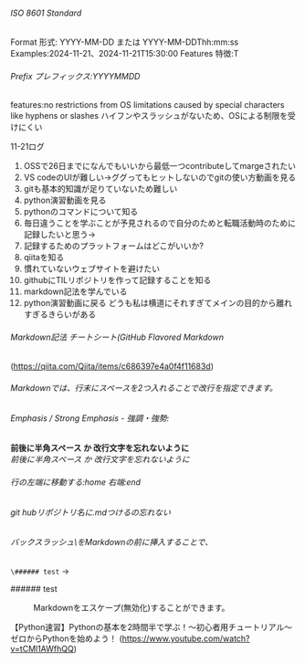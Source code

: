 ###### ISO 8601 Standard 
Format 形式: YYYY-MM-DD または YYYY-MM-DDThh:mm:ss
Examples:2024-11-21、2024-11-21T15:30:00
Features 特徴:T

###### Prefix プレフィックス:YYYYMMDD
features:no restrictions from OS limitations caused by special characters like hyphens or slashes ハイフンやスラッシュがないため、OSによる制限を受けにくい

11-21ログ
1. OSSで26日までになんでもいいから最低一つcontributeしてmargeされたい
2. VS codeのUIが難しい→ググってもヒットしないのでgitの使い方動画を見る
3. gitも基本的知識が足りていないため難しい
4. python演習動画を見る
5. pythonのコマンドについて知る
6. 毎日違うことを学ぶことが予見されるので自分のためと転職活動時のために記録したいと思う→
7. 記録するためのプラットフォームはどこがいいか?
8. qiitaを知る
9. 慣れていないウェブサイトを避けたい
10. githubにTILリポジトリを作って記録することを知る
11. markdown記法を学んでいる
12. python演習動画に戻る  どうも私は横道にそれすぎてメインの目的から離れすぎるきらいがある


###### Markdown記法 チートシート(GitHub Flavored Markdown
(https://qiita.com/Qiita/items/c686397e4a0f4f11683d)
###### Markdownでは、行末にスペースを2つ入れることで改行を指定できます。

###### Emphasis / Strong Emphasis - 強調・強勢: 
 __前後に半角スペース か 改行文字を忘れないように__  
 _前後に半角スペース か 改行文字を忘れないように_   

###### 行の左端に移動する:home 右端:end

###### git hubリポジトリ名に.mdつけるの忘れない

###### バックスラッシュ\をMarkdownの前に挿入することで、
```\###### test``` →<dt> <dt> \###### test </dt>
<dd> Markdownをエスケープ(無効化)することができます。</dd>

【Python速習】Pythonの基本を2時間半で学ぶ！〜初心者用チュートリアル〜 ゼロからPythonを始めよう！
(https://www.youtube.com/watch?v=tCMl1AWfhQQ)
